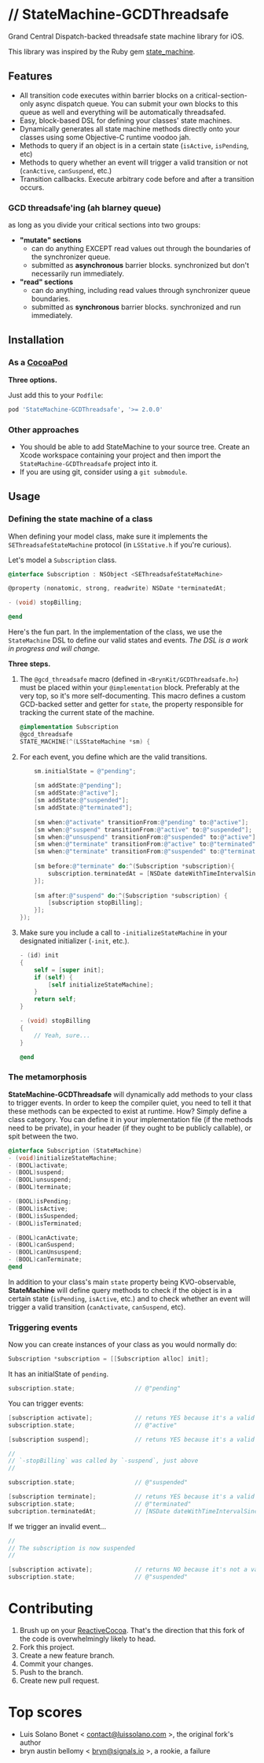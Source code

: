 # // StateMachine-GCDThreadsafe

Grand Central Dispatch-backed threadsafe state machine library for iOS.

This library was inspired by the Ruby gem [state_machine](https://github.com/pluginaweek/state_machine).

## Features

* All transition code executes within barrier blocks on a critical-section-only async dispatch queue.  You can submit your own blocks to this queue as well and everything will be automatically threadsafed.
* Easy, block-based DSL for defining your classes' state machines.
* Dynamically generates all state machine methods directly onto your classes using some Objective-C runtime voodoo jah.
* Methods to query if an object is in a certain state (`isActive`, `isPending`, etc)
* Methods to query whether an event will trigger a valid transition or not (`canActive`, `canSuspend`, etc.)
* Transition callbacks.  Execute arbitrary code before and after a transition occurs.

### GCD threadsafe'ing (ah blarney queue)

as long as you divide your critical sections into two groups:

+ **"mutate" sections**
    - can do anything EXCEPT read values out through the boundaries of the synchronizer queue.
    - submitted as __asynchronous__ barrier blocks.  synchronized but don't necessarily run immediately.
+ **"read" sections**
    - can do anything, including read values through synchronizer queue boundaries.
    - submitted as __synchronous__ barrier blocks.  synchronized and run immediately.

## Installation

### As a [CocoaPod](http://cocoapods.org/)

__Three options.__

Just add this to your `Podfile`:

```ruby
pod 'StateMachine-GCDThreadsafe', '>= 2.0.0'
```

### Other approaches

* You should be able to add StateMachine to your source tree.  Create an Xcode workspace containing your project and then import the `StateMachine-GCDThreadsafe` project into it.
* If you are using git, consider using a `git submodule`.

## Usage

### Defining the state machine of a class

When defining your model class, make sure it implements the `SEThreadsafeStateMachine` protocol (in `LSStative.h` if you're curious).

Let's model a `Subscription` class.  

```objective-c
@interface Subscription : NSObject <SEThreadsafeStateMachine>

@property (nonatomic, strong, readwrite) NSDate *terminatedAt;

- (void) stopBilling;

@end
```

Here's the fun part.  In the implementation of the class, we use the `StateMachine` DSL to define our valid states and events.  _The DSL is a work in progress and will change._

**Three steps.**

1. The `@gcd_threadsafe` macro (defined in `<BrynKit/GCDThreadsafe.h>`) must be placed within your `@implementation` block.  Preferably at the very top, so it's more self-documenting.  This macro defines a custom GCD-backed setter and getter for `state`, the property responsible for tracking the current state of the machine.

    ```objective-c
    @implementation Subscription
    @gcd_threadsafe
    STATE_MACHINE(^(LSStateMachine *sm) {
    ```

2. For each event, you define which are the valid transitions.

    ```objective-c
        sm.initialState = @"pending";
        
        [sm addState:@"pending"];
        [sm addState:@"active"];
        [sm addState:@"suspended"];
        [sm addState:@"terminated"];
        
        [sm when:@"activate" transitionFrom:@"pending" to:@"active"];
        [sm when:@"suspend" transitionFrom:@"active" to:@"suspended"];
        [sm when:@"unsuspend" transitionFrom:@"suspended" to:@"active"];
        [sm when:@"terminate" transitionFrom:@"active" to:@"terminated"];
        [sm when:@"terminate" transitionFrom:@"suspended" to:@"terminated"];
        
        [sm before:@"terminate" do:^(Subscription *subscription){
            subscription.terminatedAt = [NSDate dateWithTimeIntervalSince1970:123123123];
        }];
        
        [sm after:@"suspend" do:^(Subscription *subscription) {
            [subscription stopBilling];
        }];
    });
    ```

3. Make sure you include a call to `-initializeStateMachine` in your designated initializer (`-init`, etc.).

    ```objective-c
    - (id) init
    {
        self = [super init];
        if (self) {
            [self initializeStateMachine];
        }
        return self;
    }

    - (void) stopBilling
    {
        // Yeah, sure...
    }

    @end
    ```

### The metamorphosis    

**StateMachine-GCDThreadsafe** will dynamically add methods to your class to trigger events.  In order to keep the compiler quiet, you need to tell it that these methods can be expected to exist at runtime.  How?  Simply define a class category.  You can define it in your implementation file (if the methods need to be private), in your header (if they ought to be publicly callable), or spit between the two.

```objective-c
@interface Subscription (StateMachine)
- (void)initializeStateMachine;
- (BOOL)activate;
- (BOOL)suspend;
- (BOOL)unsuspend;
- (BOOL)terminate;

- (BOOL)isPending;
- (BOOL)isActive;
- (BOOL)isSuspended;
- (BOOL)isTerminated;

- (BOOL)canActivate;
- (BOOL)canSuspend;
- (BOOL)canUnsuspend;
- (BOOL)canTerminate;
@end
```

In addition to your class's main `state` property being KVO-observable, **StateMachine** will define query methods to check if the object is in a certain state (`isPending`, `isActive`, etc.) and to check whether an event will trigger a valid transition (`canActivate`, `canSuspend`, etc).

### Triggering events

Now you can create instances of your class as you would normally do:

```objective-c
Subscription *subscription = [[Subscription alloc] init];
```

It has an initialState of `pending`.

```objective-c
subscription.state;                 // @"pending"
```

You can trigger events:

```objective-c
[subscription activate];            // retuns YES because it's a valid transition
subscription.state;                 // @"active"

[subscription suspend];             // retuns YES because it's a valid transition

//
// `-stopBilling` was called by `-suspend`, just above
//

subscription.state;                 // @"suspended"

[subscription terminate];           // retuns YES because it's a valid transition
subscription.state;                 // @"terminated"
subcription.terminatedAt;           // [NSDate dateWithTimeIntervalSince1970:123123123];
```

If we trigger an invalid event...

```objective-c
//
// The subscription is now suspended
//

[subscription activate];            // returns NO because it's not a valid transition
subscription.state;                 // @"suspended"
```

# Contributing

1. Brush up on your [ReactiveCocoa](http://github.com/ReactiveCocoa/ReactiveCocoa).  That's the direction that this fork of the code is overwhelmingly likely to head.
2. Fork this project.
3. Create a new feature branch.
4. Commit your changes.
5. Push to the branch.
6. Create new pull request.



# Top scores

- Luis Solano Bonet < <contact@luissolano.com> >, the original fork's author
- bryn austin bellomy < <bryn@signals.io> >, a rookie, a failure


